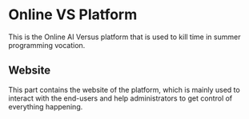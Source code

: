 Online VS Platform
=====================

This is the Online AI Versus platform that is used to kill time in summer programming vocation.

Website
--------
This part contains the website of the platform, which is mainly used to interact with the end-users and help administrators to get control of everything happening.
